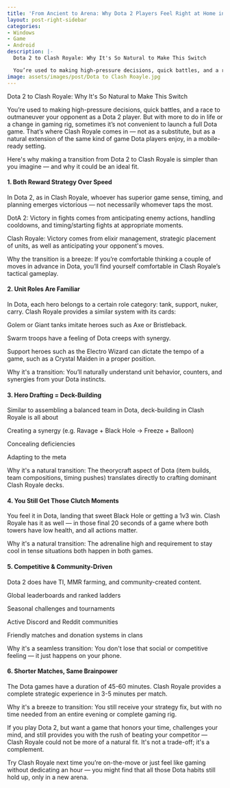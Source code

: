 ```yaml
---
title: 'From Ancient to Arena: Why Dota 2 Players Feel Right at Home in Clash Royale'
layout: post-right-sidebar
categories:
- Windows
- Game
- Android
description: |-
  Dota 2 to Clash Royale: Why It's So Natural to Make This Switch

  You’re used to making high-pressure decisions, quick battles, and a race to outmaneuver your opponent as a Dota 2 player. But with more to do in life or a change in gaming rig, sometimes it’s not convenient to launch a full Dota game. That’s where Clash Royale comes in — not as a substitute, but as a natural extension of the same kind of game Dota players enjoy, in a mobile-ready setting.
image: assets/images/post/Dota to Clash Roayle.jpg
---
```


Dota 2 to Clash Royale: Why It's So Natural to Make This Switch

You’re used to making high-pressure decisions, quick battles, and a race to outmaneuver your opponent as a Dota 2 player. But with more to do in life or a change in gaming rig, sometimes it’s not convenient to launch a full Dota game. That’s where Clash Royale comes in — not as a substitute, but as a natural extension of the same kind of game Dota players enjoy, in a mobile-ready setting.

Here's why making a transition from Dota 2 to Clash Royale is simpler than you imagine — and why it could be an ideal fit.

#### 1. Both Reward Strategy Over Speed

In Dota 2, as in Clash Royale, whoever has superior game sense, timing, and planning emerges victorious — not necessarily whomever taps the most.

DotA 2: Victory in fights comes from anticipating enemy actions, handling cooldowns, and timing/starting fights at appropriate moments.

Clash Royale: Victory comes from elixir management, strategic placement of units, as well as anticipating your opponent's moves.

Why the transition is a breeze: If you’re comfortable thinking a couple of moves in advance in Dota, you’ll find yourself comfortable in Clash Royale’s tactical gameplay.

#### 2. Unit Roles Are Familiar

In Dota, each hero belongs to a certain role category: tank, support, nuker, carry. Clash Royale provides a similar system with its cards:

Golem or Giant tanks imitate heroes such as Axe or Bristleback.

Swarm troops have a feeling of Dota creeps with synergy.

Support heroes such as the Electro Wizard can dictate the tempo of a game, such as a Crystal Maiden in a proper position.

Why it's a transition: You’ll naturally understand unit behavior, counters, and synergies from your Dota instincts.

#### 3. Hero Drafting = Deck-Building

Similar to assembling a balanced team in Dota, deck-building in Clash Royale is all about

Creating a synergy (e.g. Ravage + Black Hole → Freeze + Balloon)

Concealing deficiencies

Adapting to the meta

Why it's a natural transition: The theorycraft aspect of Dota (item builds, team compositions, timing pushes) translates directly to crafting dominant Clash Royale decks.

#### 4. You Still Get Those Clutch Moments

You feel it in Dota, landing that sweet Black Hole or getting a 1v3 win. Clash Royale has it as well — in those final 20 seconds of a game where both towers have low health, and all actions matter.

Why it's a natural transition: The adrenaline high and requirement to stay cool in tense situations both happen in both games.

#### 5. Competitive & Community-Driven
Dota 2 does have TI, MMR farming, and community-created content.

Global leaderboards and ranked ladders

Seasonal challenges and tournaments

Active Discord and Reddit communities

Friendly matches and donation systems in clans

Why it's a seamless transition: You don't lose that social or competitive feeling — it just happens on your phone.

#### 6. Shorter Matches, Same Brainpower

The Dota games have a duration of 45-60 minutes. Clash Royale provides a complete strategic experience in 3-5 minutes per match.

Why it's a breeze to transition: You still receive your strategy fix, but with no time needed from an entire evening or complete gaming rig.


If you play Dota 2, but want a game that honors your time, challenges your mind, and still provides you with the rush of beating your competitor — Clash Royale could not be more of a natural fit. It's not a trade-off; it's a complement.

Try Clash Royale next time you’re on-the-move or just feel like gaming without dedicating an hour — you might find that all those Dota habits still hold up, only in a new arena.
